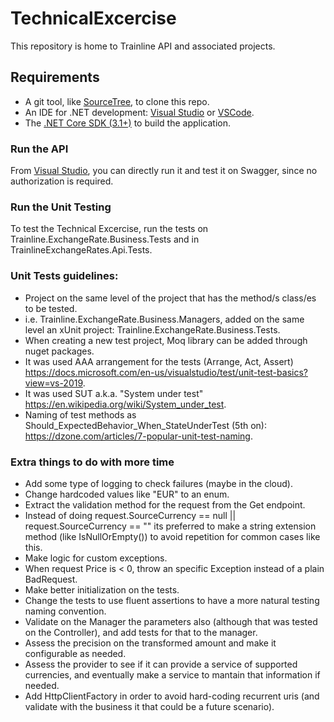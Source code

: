 # TechnicalExcercise

This repository is home to Trainline API and associated projects.

## Requirements
- A git tool, like [SourceTree](https://www.sourcetreeapp.com/), to clone this repo.
- An IDE for .NET development: [Visual Studio](https://visualstudio.microsoft.com/downloads/) or [VSCode](https://code.visualstudio.com/download).
- The [.NET Core SDK (3.1+)](https://dotnet.microsoft.com/download) to build the application.

### Run the API
From [Visual Studio](https://visualstudio.microsoft.com/downloads/), you can directly run it and test it on Swagger, since no authorization is required.

### Run the Unit Testing
To test the Technical Excercise, run the tests on Trainline.ExchangeRate.Business.Tests and in TrainlineExchangeRates.Api.Tests.

### Unit Tests guidelines:
- Project on the same level of the project that has the method/s class/es to be tested. 
- i.e. Trainline.ExchangeRate.Business.Managers, added on the same level an xUnit project: Trainline.ExchangeRate.Business.Tests.
- When creating a new test project, Moq library can be added through nuget packages.
- It was used AAA arrangement for the tests (Arrange, Act, Assert) https://docs.microsoft.com/en-us/visualstudio/test/unit-test-basics?view=vs-2019.
- It was used SUT a.k.a. "System under test" https://en.wikipedia.org/wiki/System_under_test.
- Naming of test methods as Should_ExpectedBehavior_When_StateUnderTest (5th on): https://dzone.com/articles/7-popular-unit-test-naming.

### Extra things to do with more time
- Add some type of logging to check failures (maybe in the cloud).
- Change hardcoded values like "EUR" to an enum.
- Extract the validation method for the request from the Get endpoint.
- Instead of doing request.SourceCurrency == null || request.SourceCurrency == "" its preferred to make a string extension method (like IsNullOrEmpty()) to avoid repetition for common cases like this.
- Make logic for custom exceptions.
- When request Price is < 0, throw an specific Exception instead of a plain BadRequest.
- Make better initialization on the tests.
- Change the tests to use fluent assertions to have a more natural testing naming convention.
- Validate on the Manager the parameters also (although that was tested on the Controller), and add tests for that to the manager.
- Assess the precision on the transformed amount and make it configurable as needed.
- Assess the provider to see if it can provide a service of supported currencies, and eventually make a service to mantain that information if needed.
- Add HttpClientFactory in order to avoid hard-coding recurrent uris (and validate with the business it that could be a future scenario).


